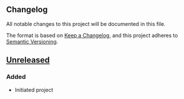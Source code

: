 ## Changelog

All notable changes to this project will be documented in this file.

The format is based on [Keep a Changelog](https://keepachangelog.com/en/1.0.0/),
and this project adheres to [Semantic Versioning](https://semver.org/spec/v2.0.0.html).

## [Unreleased]
### Added
- Initiated project

[Unreleased]: https://github.com/rarimo/rarime-orgs-svc/compare/v0.1.0...HEAD
[v0.1.0]: https://github.com/rarimo/rarime-orgs-svc/releases/tag/v0.1.0
